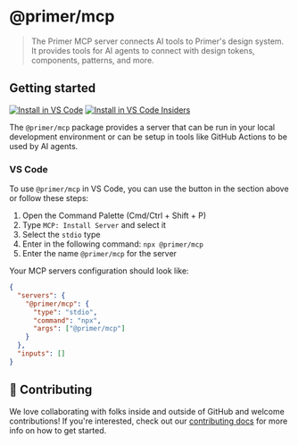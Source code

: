 # @primer/mcp

> The Primer MCP server connects AI tools to Primer's design system. It provides
> tools for AI agents to connect with design tokens, components, patterns, and
> more.

## Getting started

[![Install in VS Code](https://img.shields.io/badge/VS_Code-Install_Server-0098FF?style=flat-square&logo=visualstudiocode&logoColor=white)](https://insiders.vscode.dev/redirect/mcp/install?name=%40primer%2Fmcp&config=%7B%22type%22%3A%22stdio%22%2C%22command%22%3A%22npx%22%2C%22args%22%3A%5B%22%40primer%2Fmcp%22%5D%7D) [![Install in VS Code Insiders](https://img.shields.io/badge/VS_Code_Insiders-Install_Server-24bfa5?style=flat-square&logo=visualstudiocode&logoColor=white)](https://insiders.vscode.dev/redirect/mcp/install?name=%40primer%2Fmcp&config=%7B%22type%22%3A%22stdio%22%2C%22command%22%3A%22npx%22%2C%22args%22%3A%5B%22%40primer%2Fmcp%22%5D%7D&quality=insiders)

The `@primer/mcp` package provides a server that can be run in your local
development environment or can be setup in tools like GitHub Actions to be used
by AI agents.

### VS Code

To use `@primer/mcp` in VS Code, you can use the button in the section above or
follow these steps:

1. Open the Command Palette (Cmd/Ctrl + Shift + P)
2. Type `MCP: Install Server` and select it
3. Select the `stdio` type
4. Enter in the following command: `npx @primer/mcp`
5. Enter the name `@primer/mcp` for the server

Your MCP servers configuration should look like:

```json
{
  "servers": {
    "@primer/mcp": {
      "type": "stdio",
      "command": "npx",
      "args": ["@primer/mcp"]
    }
  },
  "inputs": []
}
```

## 🙌 Contributing

We love collaborating with folks inside and outside of GitHub and welcome contributions! If you're interested, check out our [contributing docs](contributor-docs/CONTRIBUTING.md) for more info on how to get started.
